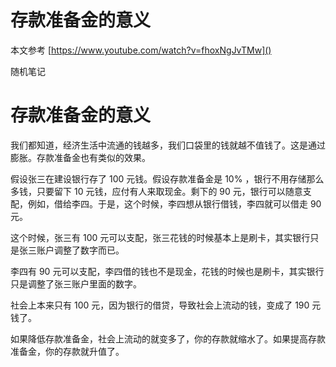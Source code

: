# 存款准备金的意义


本文参考 [https://www.youtube.com/watch?v=fhoxNgJvTMw]()

随机笔记

# 存款准备金的意义

我们都知道，经济生活中流通的钱越多，我们口袋里的钱就越不值钱了。这是通过膨胀。存款准备金也有类似的效果。

假设张三在建设银行存了 100 元钱。假设存款准备金是 10% ，银行不用存储那么多钱，只要留下 10 元钱，应付有人来取现金。剩下的 90 元，银行可以随意支配，例如，借给李四。于是，这个时候，李四想从银行借钱，李四就可以借走 90 元。

这个时候，张三有 100 元可以支配，张三花钱的时候基本上是刷卡，其实银行只是张三账户调整了数字而已。

李四有 90 元可以支配，李四借的钱也不是现金，花钱的时候也是刷卡，其实银行只是调整了张三账户里面的数字。

社会上本来只有 100 元，因为银行的借贷，导致社会上流动的钱，变成了 190 元钱了。


如果降低存款准备金，社会上流动的就变多了，你的存款就缩水了。如果提高存款准备金，你的存款就升值了。
